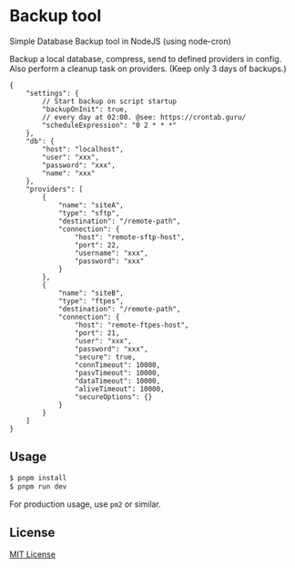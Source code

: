 # Backup tool

Simple Database Backup tool in NodeJS (using node-cron)

Backup a local database, compress, send to defined providers in config.
Also perform a cleanup task on providers. (Keep only 3 days of backups.)

```jsonc
{
    "settings": {
        // Start backup on script startup
        "backupOnInit": true,
        // every day at 02:00. @see: https://crontab.guru/
        "scheduleExpression": "0 2 * * *"
    },
    "db": {
        "host": "localhost",
        "user": "xxx",
        "password": "xxx",
        "name": "xxx"
    },
    "providers": [
        {
            "name": "siteA",
            "type": "sftp",
            "destination": "/remote-path",
            "connection": {
                "host": "remote-sftp-host",
                "port": 22,
                "username": "xxx",
                "password": "xxx"
            }
        },
        {
            "name": "siteB",
            "type": "ftpes",
            "destination": "/remote-path",
            "connection": {
                "host": "remote-ftpes-host",
                "port": 21,
                "user": "xxx",
                "password": "xxx",
                "secure": true,
                "connTimeout": 10000,
                "pasvTimeout": 10000,
                "dataTimeout": 10000,
                "aliveTimeout": 10000,
                "secureOptions": {}
            }
        }
    ]
}
```

## Usage

```sh
$ pnpm install
$ pnpm run dev
```

For production usage, use `pm2` or similar.

## License

[MIT License](./LICENSE)
